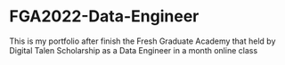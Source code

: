 # FGA2022-Data-Engineer
 This is my portfolio after finish the Fresh Graduate Academy that held by Digital Talen Scholarship as a Data Engineer in a month online class
